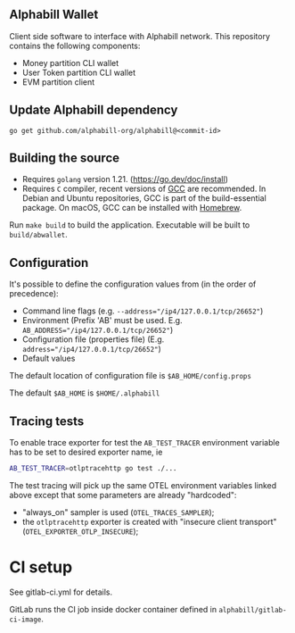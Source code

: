 ## Alphabill Wallet

Client side software to interface with Alphabill network. This repository contains the following components:
* Money partition CLI wallet
* User Token partition CLI wallet
* EVM partition client

## Update Alphabill dependency

`go get github.com/alphabill-org/alphabill@<commit-id>`

## Building the source

* Requires `golang` version 1.21. (https://go.dev/doc/install)
* Requires `C` compiler, recent versions of [GCC](https://gcc.gnu.org/) are recommended. In Debian and Ubuntu repositories, GCC is part of the build-essential package. On macOS, GCC can be installed with [Homebrew](https://formulae.brew.sh/formula/gcc).

Run `make build` to build the application. Executable will be built to `build/abwallet`. 

## Configuration

It's possible to define the configuration values from (in the order of precedence):

* Command line flags (e.g. `--address="/ip4/127.0.0.1/tcp/26652"`)
* Environment (Prefix 'AB' must be used. E.g. `AB_ADDRESS="/ip4/127.0.0.1/tcp/26652"`)
* Configuration file (properties file) (E.g. `address="/ip4/127.0.0.1/tcp/26652"`)
* Default values

The default location of configuration file is `$AB_HOME/config.props`

The default `$AB_HOME` is `$HOME/.alphabill`

## Tracing tests

To enable trace exporter for test the `AB_TEST_TRACER` environment variable has to be set
to desired exporter name, ie

```sh
AB_TEST_TRACER=otlptracehttp go test ./...
```

The test tracing will pick up the same OTEL environment variables linked above except that
some parameters are already "hardcoded":

- "always_on" sampler is used (`OTEL_TRACES_SAMPLER`);
- the `otlptracehttp` exporter is created with "insecure client transport"
  (`OTEL_EXPORTER_OTLP_INSECURE`);

# CI setup

See gitlab-ci.yml for details.

GitLab runs the CI job inside docker container defined in `alphabill/gitlab-ci-image`.
